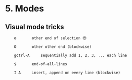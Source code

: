 
#	5. Modes
##	   Visual mode tricks

        o		other end of selection 😍

        O		other other end (blockwise)

        gctrl-A		sequentially add 1, 2, 3, ... each line

        $		end-of-all-lines

        I A		insert, append on every line (blockwise)

